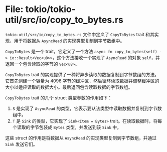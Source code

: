 # File: tokio/tokio-util/src/io/copy_to_bytes.rs

`tokio-util/src/io/copy_to_bytes.rs` 文件中定义了 `CopyToBytes` trait 和其实现，用于将数据从 `AsyncRead` 的实现类型复制到字节数组中。

`CopyToBytes` 是一个 trait，它定义了一个方法 `async fn copy_to_bytes(self) -> io::Result<Vec<u8>>`，这个方法接收一个实现了 `AsyncRead` 的对象 `self`，并返回一个包含读取的字节的 `Vec<u8>`。

`CopyToBytes` trait 的实现提供了一种将异步读取的数据复制到字节数组的方法。它首先创建一个容量为 4096 字节的缓冲区，然后循环读取数据并调整缓冲区的大小以适应读取的数据大小。最后返回包含读取数据的字节数组。

`CopyToBytes` trait 的几个 struct 类型参数的作用如下：
1. `S` 是实现了 `AsyncRead` 的类型，它表示要从该类型中读取数据并复制到字节数组中。
2. `T` 是 `Sink` 的类型，它实现了 `Sink<Item = Bytes>` trait。在读取数据时，将每个读取的字节包装成 `Bytes` 类型，并发送到该 `Sink` 中。

这些 struct 的作用是将数据从 `AsyncRead` 的实现类型复制到字节数组，并通过 `Sink` 发送它们。

